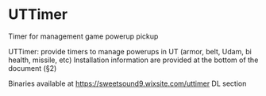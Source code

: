 # UTTimer
Timer for management game powerup pickup

UTTimer: provide timers to manage powerups in UT (armor, belt, Udam, bi health, missile, etc)
Installation information are provided at the bottom of the document (§2)

Binaries available at https://sweetsound9.wixsite.com/uttimer DL section

